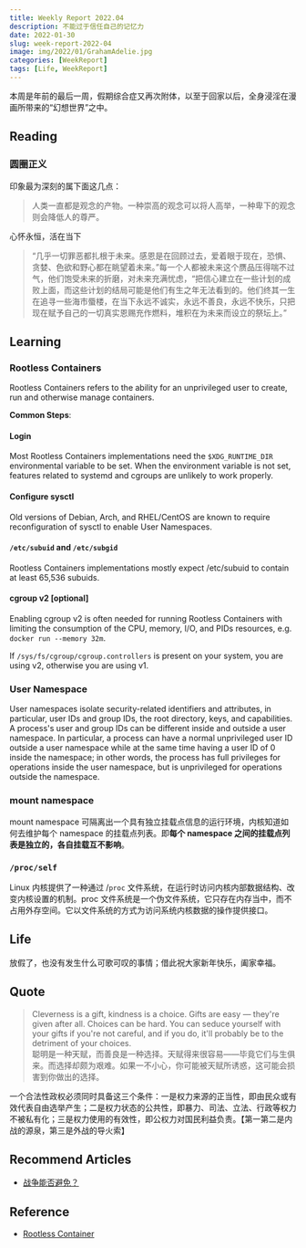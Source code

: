 ```yaml
---
title: Weekly Report 2022.04
description: 不能过于信任自己的记忆力
date: 2022-01-30
slug: week-report-2022-04
image: img/2022/01/GrahamAdelie.jpg
categories: [WeekReport]
tags: [Life, WeekReport]
---
```


本周是年前的最后一周，假期综合症又再次附体，以至于回家以后，全身浸淫在漫画所带来的“幻想世界”之中。

## Reading

### 圆圈正义

印象最为深刻的属下面这几点：

> 人类一直都是观念的产物。一种崇高的观念可以将人高举，一种卑下的观念则会降低人的尊严。

心怀永恒，活在当下

> “几乎一切罪恶都扎根于未来。感恩是在回顾过去，爱着眼于现在，恐惧、贪婪、色欲和野心都在眺望着未来。”每一个人都被未来这个赝品压得喘不过气，他们饱受未来的折磨，对未来充满忧虑，“把信心建立在一些计划的成败上面，而这些计划的结局可能是他们有生之年无法看到的。他们终其一生在追寻一些海市蜃楼，在当下永远不诚实，永远不善良，永远不快乐，只把现在赋予自己的一切真实恩赐充作燃料，堆积在为未来而设立的祭坛上。”

## Learning

### Rootless Containers

Rootless Containers refers to the ability for an unprivileged user to create, run and otherwise manage containers.

**Common Steps**:

#### Login

Most Rootless Containers implementations need the `$XDG_RUNTIME_DIR` environmental variable to be set. When the environment variable is not set, features related to systemd and cgroups are unlikely to work properly.

#### Configure sysctl

Old versions of Debian, Arch, and RHEL/CentOS are known to require reconfiguration of sysctl to enable User Namespaces.

#### `/etc/subuid` and `/etc/subgid`

Rootless Containers implementations mostly expect /etc/subuid to contain at least 65,536 subuids.

#### cgroup v2 [optional]

Enabling cgroup v2 is often needed for running Rootless Containers with limiting the consumption of the CPU, memory, I/O, and PIDs resources, e.g. `docker run --memory 32m`.

If `/sys/fs/cgroup/cgroup.controllers` is present on your system, you are using v2, otherwise you are using v1.

### User Namespace

User namespaces isolate security-related identifiers and attributes, in particular, user IDs and group IDs, the root directory, keys, and capabilities. A process's user and group IDs can be different inside and outside a user namespace. In particular, a process can have a normal unprivileged user ID outside a user namespace while at the same time having a user ID of 0 inside the namespace; in other words, the process has full privileges for operations inside the user namespace, but is unprivileged for operations outside the namespace.

### mount namespace

mount namespace 可隔离出一个具有独立挂载点信息的运行环境，内核知道如何去维护每个 namespace 的挂载点列表。即**每个 namespace 之间的挂载点列表是独立的，各自挂载互不影响**。

### `/proc/self`

Linux 内核提供了一种通过 /`proc` 文件系统，在运行时访问内核内部数据结构、改变内核设置的机制。proc 文件系统是一个伪文件系统，它只存在内存当中，而不占用外存空间。它以文件系统的方式为访问系统内核数据的操作提供接口。

## Life

放假了，也没有发生什么可歌可叹的事情；借此祝大家新年快乐，阖家幸福。

## Quote

> Cleverness is a gift, kindness is a choice. Gifts are easy — they're given after all. Choices can be hard. You can seduce yourself with your gifts if you're not careful, and if you do, it'll probably be to the detriment of your choices.  
> 聪明是一种天赋，而善良是一种选择。天赋得来很容易——毕竟它们与生俱来。而选择却颇为艰难。如果一不小心，你可能被天赋所诱惑，这可能会损害到你做出的选择。

一个合法性政权必须同时具备这三个条件：一是权力来源的正当性，即由民众或有效代表自由选举产生；二是权力状态的公共性，即暴力、司法、立法、行政等权力不被私有化；三是权力使用的有效性，即公权力对国民利益负责。【第一第二是内战的源泉，第三是外战的导火索】

## Recommend Articles

- [战争能否避免？](https://mp.weixin.qq.com/s/lBiEN4sRMtGdI_KPLHnE6Q)

## Reference

- [Rootless Container](https://rootlesscontaine.rs/)
